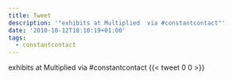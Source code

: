 ```yaml
---
title: Tweet
description: '"exhibits at Multiplied  via #constantcontact"'
date: '2010-10-12T18:10:19+01:00'
tags:
  - constantcontact
---
```

exhibits at Multiplied  via #constantcontact
      {{< tweet 0 0 >}}
    

